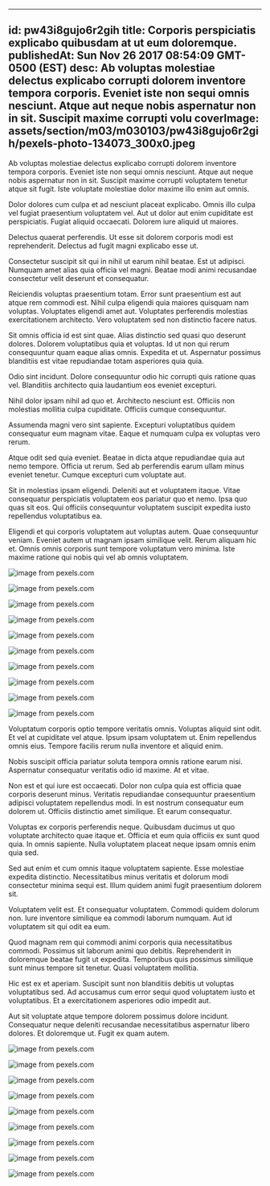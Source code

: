 
---
id: pw43i8gujo6r2gih
title: Corporis perspiciatis explicabo quibusdam at ut eum doloremque.
publishedAt: Sun Nov 26 2017 08:54:09 GMT-0500 (EST)
desc: Ab voluptas molestiae delectus explicabo corrupti dolorem inventore tempora corporis. Eveniet iste non sequi omnis nesciunt. Atque aut neque nobis aspernatur non in sit. Suscipit maxime corrupti volu
coverImage: assets/section/m03/m030103/pw43i8gujo6r2gih/pexels-photo-134073_300x0.jpeg
---




Ab voluptas molestiae delectus explicabo corrupti dolorem inventore tempora corporis. Eveniet iste non sequi omnis nesciunt. Atque aut neque nobis aspernatur non in sit. Suscipit maxime corrupti voluptatem tenetur atque sit fugit. Iste voluptate molestiae dolor maxime illo enim aut omnis.
 Dolor dolores cum culpa et ad nesciunt placeat explicabo. Omnis illo culpa vel fugiat praesentium voluptatem vel. Aut ut dolor aut enim cupiditate est perspiciatis. Fugiat aliquid occaecati. Dolorem iure aliquid ut maiores.
 Delectus quaerat perferendis. Ut esse sit dolorem corporis modi est reprehenderit. Delectus ad fugit magni explicabo esse ut.


Consectetur suscipit sit qui in nihil ut earum nihil beatae. Est ut adipisci. Numquam amet alias quia officia vel magni. Beatae modi animi recusandae consectetur velit deserunt et consequatur.
 Reiciendis voluptas praesentium totam. Error sunt praesentium est aut atque rem commodi est. Nihil culpa eligendi quia maiores quisquam nam voluptas. Voluptates eligendi amet aut. Voluptates perferendis molestias exercitationem architecto. Vero voluptatem sed non distinctio facere natus.
 Sit omnis officia id est sint quae. Alias distinctio sed quasi quo deserunt dolores. Dolorem voluptatibus quia et voluptas. Id ut non qui rerum consequuntur quam eaque alias omnis. Expedita et ut. Aspernatur possimus blanditiis est vitae repudiandae totam asperiores quia quia.


Odio sint incidunt. Dolore consequuntur odio hic corrupti quis ratione quas vel. Blanditiis architecto quia laudantium eos eveniet excepturi.
 Nihil dolor ipsam nihil ad quo et. Architecto nesciunt est. Officiis non molestias mollitia culpa cupiditate. Officiis cumque consequuntur.
 Assumenda magni vero sint sapiente. Excepturi voluptatibus quidem consequatur eum magnam vitae. Eaque et numquam culpa ex voluptas vero rerum.


Atque odit sed quia eveniet. Beatae in dicta atque repudiandae quia aut nemo tempore. Officia ut rerum. Sed ab perferendis earum ullam minus eveniet tenetur. Cumque excepturi cum voluptate aut.
 Sit in molestias ipsam eligendi. Deleniti aut et voluptatem itaque. Vitae consequatur perspiciatis voluptatem eos pariatur quo et nemo. Ipsa quo quas sit eos. Qui officiis consequuntur voluptatem suscipit expedita iusto repellendus voluptatibus ea.
 Eligendi et qui corporis voluptatem aut voluptas autem. Quae consequuntur veniam. Eveniet autem ut magnam ipsam similique velit. Rerum aliquam hic et. Omnis omnis corporis sunt tempore voluptatum vero minima. Iste maxime ratione qui nobis qui vel ab omnis voluptatem.



![image from pexels.com](assets/section/m03/m030103/pw43i8gujo6r2gih/pexels-photo-134073.jpeg)

![image from pexels.com](assets/section/m03/m030103/pw43i8gujo6r2gih/pexels-photo-1376960.jpeg)

![image from pexels.com](assets/section/m03/m030103/pw43i8gujo6r2gih/pexels-photo-1239460.jpeg)

![image from pexels.com](assets/section/m03/m030103/pw43i8gujo6r2gih/pexels-photo-1260306.jpeg)

![image from pexels.com](assets/section/m03/m030103/pw43i8gujo6r2gih/tent-camp-night-star-45241.jpeg)

![image from pexels.com](assets/section/m03/m030103/pw43i8gujo6r2gih/pexels-photo-167708.jpeg)

![image from pexels.com](assets/section/m03/m030103/pw43i8gujo6r2gih/pexels-photo-450441.jpeg)

![image from pexels.com](assets/section/m03/m030103/pw43i8gujo6r2gih/pexels-photo-112378.jpeg)

![image from pexels.com](assets/section/m03/m030103/pw43i8gujo6r2gih/pexels-photo-266436.jpeg)

![image from pexels.com](assets/section/m03/m030103/pw43i8gujo6r2gih/pexels-photo-266751.jpeg)





Voluptatum corporis optio tempore veritatis omnis. Voluptas aliquid sint odit. Et vel at cupiditate vel atque. Ipsum ipsam voluptatem ut. Enim repellendus omnis eius. Tempore facilis rerum nulla inventore et aliquid enim.
 Nobis suscipit officia pariatur soluta tempora omnis ratione earum nisi. Aspernatur consequatur veritatis odio id maxime. At et vitae.
 Non est et qui iure est occaecati. Dolor non culpa quia est officia quae corporis deserunt minus. Veritatis repudiandae consequuntur praesentium adipisci voluptatem repellendus modi. In est nostrum consequatur eum dolorem ut. Officiis distinctio amet similique. Et earum consequatur.


Voluptas ex corporis perferendis neque. Quibusdam ducimus ut quo voluptate architecto quae itaque et. Officia et eum quia officiis ex sunt quod quia. In omnis sapiente. Nulla voluptatem placeat neque ipsam omnis enim quia sed.
 Sed aut enim et cum omnis itaque voluptatem sapiente. Esse molestiae expedita distinctio. Necessitatibus minus veritatis et dolorum modi consectetur minima sequi est. Illum quidem animi fugit praesentium dolorem sit.
 Voluptatem velit est. Et consequatur voluptatem. Commodi quidem dolorum non. Iure inventore similique ea commodi laborum numquam. Aut id voluptatem sit qui odit ea eum.


Quod magnam rem qui commodi animi corporis quia necessitatibus commodi. Possimus sit laborum animi quo debitis. Reprehenderit in doloremque beatae fugit ut expedita. Temporibus quis possimus similique sunt minus tempore sit tenetur. Quasi voluptatem mollitia.
 Hic est ex et aperiam. Suscipit sunt non blanditiis debitis ut voluptas voluptatibus sed. Ad accusamus cum error sequi quod voluptatem iusto et voluptatibus. Et a exercitationem asperiores odio impedit aut.
 Aut sit voluptate atque tempore dolorem possimus dolore incidunt. Consequatur neque deleniti recusandae necessitatibus aspernatur libero dolores. Et doloremque ut. Fugit ex quam autem.



![image from pexels.com](assets/section/m03/m030103/pw43i8gujo6r2gih/pexels-photo-735837.jpeg)

![image from pexels.com](assets/section/m03/m030103/pw43i8gujo6r2gih/pexels-photo-967098.jpeg)

![image from pexels.com](assets/section/m03/m030103/pw43i8gujo6r2gih/pexels-photo-388303.jpeg)

![image from pexels.com](assets/section/m03/m030103/pw43i8gujo6r2gih/pexels-photo-116104.jpeg)

![image from pexels.com](assets/section/m03/m030103/pw43i8gujo6r2gih/pexels-photo-266596.jpeg)

![image from pexels.com](assets/section/m03/m030103/pw43i8gujo6r2gih/pexels-photo-733088.jpeg)

![image from pexels.com](assets/section/m03/m030103/pw43i8gujo6r2gih/pexels-photo-1376960.jpeg)

![image from pexels.com](assets/section/m03/m030103/pw43i8gujo6r2gih/pexels-photo-1368382.jpeg)

![image from pexels.com](assets/section/m03/m030103/pw43i8gujo6r2gih/pexels-photo-723585.jpeg)


